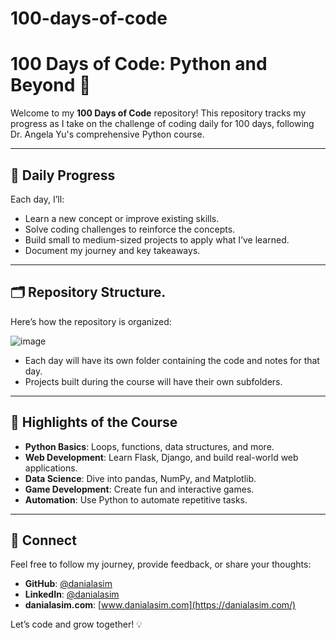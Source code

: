 # 100-days-of-code
# 100 Days of Code: Python and Beyond 🚀

Welcome to my **100 Days of Code** repository! This repository tracks my progress as I take on the challenge of coding daily for 100 days, following Dr. Angela Yu's comprehensive Python course.  

---

## 📅 Daily Progress  

Each day, I’ll:  
- Learn a new concept or improve existing skills.  
- Solve coding challenges to reinforce the concepts.  
- Build small to medium-sized projects to apply what I’ve learned.  
- Document my journey and key takeaways.  

---

## 🗂️ Repository Structure.  

Here’s how the repository is organized:  

![image](https://github.com/user-attachments/assets/a7f93b2a-25c6-4d9b-8d1a-c4d299f269bf)



- Each day will have its own folder containing the code and notes for that day.  
- Projects built during the course will have their own subfolders.

---

## 🌟 Highlights of the Course  

- **Python Basics**: Loops, functions, data structures, and more.  
- **Web Development**: Learn Flask, Django, and build real-world web applications.  
- **Data Science**: Dive into pandas, NumPy, and Matplotlib.  
- **Game Development**: Create fun and interactive games.  
- **Automation**: Use Python to automate repetitive tasks.  

---

## 🔗 Connect  

Feel free to follow my journey, provide feedback, or share your thoughts:  
- **GitHub**: [@danialasim](https://github.com/danialasim)  
- **LinkedIn**: [@danialasim](https://www.linkedin.com/in/danialasim/)  
- **danialasim.com**: [www.danialasim.com](https://danialasim.com/)  

Let’s code and grow together! 💡  
